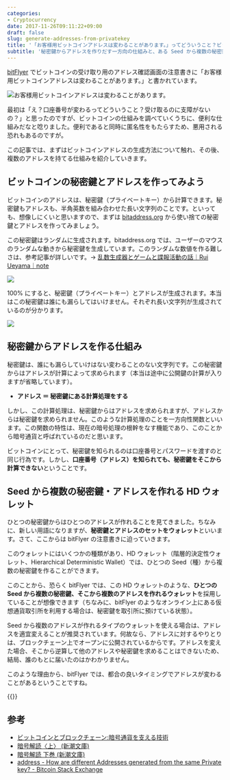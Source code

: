 ```yaml
---
categories:
- Cryptocurrency
date: 2017-11-26T09:11:22+09:00
draft: false
slug: generate-addresses-from-privatekey
title: '「お客様用ビットコインアドレスは変わることがあります。」ってどういうこと？ビットコインのアドレスが複数作られる仕組みとは'
subtitle: '秘密鍵からアドレスを作りだす一方向の仕組みと、ある Seed から複数の秘密鍵・アドレスを作れる仕組みから、その謎を解き明かしていきます。'
---
```


[bitFlyer](https://bitflyer.jp/?bf=hus1mkdt) でビットコインの受け取り用のアドレス確認画面の注意書きに「お客様用ビットコインアドレスは変わることがあります。」と書かれています。

<img src="/images/2017/11/generate-addresses-from-privatekey-1.png" alt="お客様用ビットコインアドレスは変わることがあります。">

最初は「え？口座番号が変わるってどういうこと？受け取るのに支障がないの？」と思ったのですが、ビットコインの仕組みを調べていくうちに、便利な仕組みだなと唸りました。便利であると同時に匿名性をもたらすため、悪用される恐れもあるのですが。

この記事では、まずはビットコインアドレスの生成方法について触れ、その後、複数のアドレスを持てる仕組みを紹介していきます。

## ビットコインの秘密鍵とアドレスを作ってみよう

ビットコインのアドレスは、秘密鍵（プライベートキー）から計算できます。秘密鍵もアドレスも、半角英数を組み合わせた長い文字列のことです。といっても、想像しにくいと思いますので、まずは [bitaddress.org](https://www.bitaddress.org/) から使い捨ての秘密鍵とアドレスを作ってみましょう。

この秘密鍵はランダムに生成されます。bitaddress.org では、ユーザーのマウスのランダムな動きから秘密鍵を生成しています。このランダムな数値を作る難しさは、参考記事が詳しいです。→ [乱数生成器とゲームと諜報活動の話｜Rui Ueyama｜note](https://note.mu/ruiu/n/nb5c3fe7e4e7d)

<img src="/images/2017/11/generate-addresses-from-privatekey-2.png">

100% にすると、秘密鍵（プライベートキー）とアドレスが生成されます。本当はこの秘密鍵は誰にも漏らしてはいけません。それぞれ長い文字列が生成されているのが分かります。

<img src="/images/2017/11/generate-addresses-from-privatekey-3.png">

## 秘密鍵からアドレスを作る仕組み

秘密鍵は、誰にも漏らしていけはない変わることのない文字列です。この秘密鍵からはアドレスが計算によって求められます（本当は途中に公開鍵の計算が入りますが省略しています）。

- **アドレス ＝ 秘密鍵にある計算処理をする**

しかし、この計算処理は、秘密鍵からはアドレスを求められますが、アドレスからは秘密鍵を求められません。このような計算処理のことを一方向性関数といいます。この関数の特性は、現在の暗号処理の根幹をなす機能であり、このことから暗号通貨と呼ばれているのだと思います。

ビットコインにとって、秘密鍵を知られるのは口座番号とパスワードを渡すのと同じ行為です。しかし、**口座番号（アドレス）を知られても、秘密鍵をそこから計算できない**ということです。

## Seed から複数の秘密鍵・アドレスを作れる HD ウォレット

ひとつの秘密鍵からはひとつのアドレスが作れることを見てきました。ちなみに、新しい用語になりますが、**秘密鍵とアドレスのセットをウォレット**といいます。さて、ここからは bitFlyer の注意書きに迫っていきます。

このウォレットにはいくつかの種類があり、HD ウォレット（階層的決定性ウォレット、Hierarchical Deterministic Wallet）では、ひとつの Seed（種）から複数の秘密鍵を作ることができます。

このことから、恐らく bitFlyer では、この HD ウォレットのような、**ひとつの Seed から複数の秘密鍵、そこから複数のアドレスを作れるウォレット**を採用していることが想像できます（ちなみに、bitFlyer のようなオンライン上にある仮想通貨取引所を利用する場合は、秘密鍵を取引所に預けている状態）。

Seed から複数のアドレスが作れるタイプのウォレットを使える場合は、アドレスを適宜変えることが推奨されています。何故なら、アドレスに対するやりとりは、ブロックチェーン上でオープンに公開されているからです。アドレスを変えた場合、そこから逆算して他のアドレスや秘密鍵を求めることはできないため、結局、誰のもとに届いたのはかわかりません。

このような理由から、bitFlyer では、都合の良いタイミングでアドレスが変わることがあるということですね。

{{<cryptocurrency>}}

## 参考

- <a href="http://www.amazon.co.jp/exec/obidos/ASIN/4757103670/rakuishi-22/ref=nosim/" name="amazletlink" target="_blank">ビットコインとブロックチェーン:暗号通貨を支える技術</a>
- <a href="http://www.amazon.co.jp/exec/obidos/ASIN/410215972X/rakuishi-22/ref=nosim/" name="amazletlink" target="_blank">暗号解読〈上〉 (新潮文庫)</a>
- <a href="http://www.amazon.co.jp/exec/obidos/ASIN/4102159738/rakuishi-22/ref=nosim/" name="amazletlink" target="_blank">暗号解読 下巻 (新潮文庫)</a>
- [address - How are different Addresses generated from the same Private key? - Bitcoin Stack Exchange](https://bitcoin.stackexchange.com/questions/48322/how-are-different-addresses-generated-from-the-same-private-key)